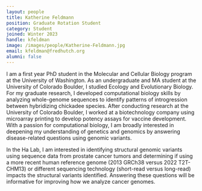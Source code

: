 ```yaml
---
layout: people
title: Katherine Feldmann
position: Graduate Rotation Student
category: Student
joined: Winter 2023
handle: kfeldman
image: /images/people/Katherine-Feldmann.jpg
email: kfeldman@fredhutch.org
alumni: false
---
```


I am a first year PhD student in the Molecular and Cellular Biology program at the University of Washington. As an undergraduate and MA student at the University of Colorado Boulder, I studied Ecology and Evolutionary Biology. For my graduate research, I developed computational biology skills by analyzing whole-genome sequences to identify patterns of introgression between hybridizing chickadee species. After conducting research at the University of Colorado Boulder, I worked at a biotechnology company using microarray printing to develop potency assays for vaccine development. With a passion for computational biology, I am broadly interested in deepening my understanding of genetics and genomics by answering disease-related questions using genomic variants.

In the Ha Lab, I am interested in identifying structural genomic variants using sequence data from prostate cancer tumors and determining if using a more recent human reference genome (2013 GRCh38 versus 2022 T2T-CHM13) or different sequencing technology (short-read versus long-read) impacts the structural variants identified. Answering these questions will be informative for improving how we analyze cancer genomes.